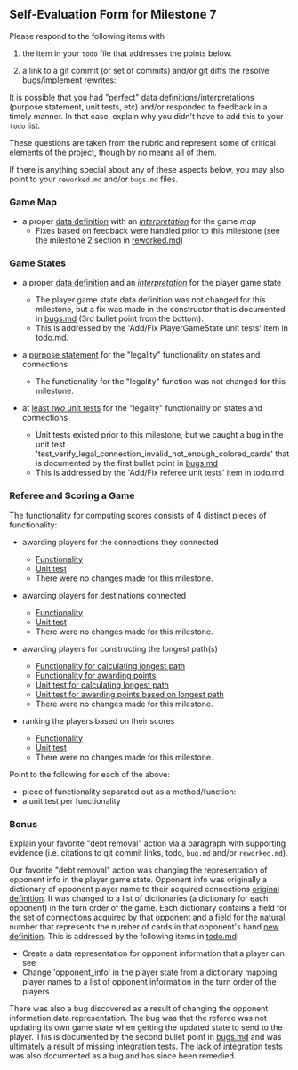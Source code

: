 ## Self-Evaluation Form for Milestone 7

Please respond to the following items with

1. the item in your `todo` file that addresses the points below.

2. a link to a git commit (or set of commits) and/or git diffs the resolve
   bugs/implement rewrites: 

It is possible that you had "perfect" data definitions/interpretations
(purpose statement, unit tests, etc) and/or responded to feedback in a
timely manner. In that case, explain why you didn't have to add this
to your `todo` list.

These questions are taken from the rubric and represent some of 
critical elements of the project, though by no means all of them.

If there is anything special about any of these aspects below, you may also point to your `reworked.md` and/or `bugs.md` files. 

### Game Map 

- a proper [data definition](https://github.ccs.neu.edu/CS4500-F21/lassen/blob/44143b0a1e2b5365d927ea11d7c7928fc8505ffa/Trains/Common/map.py#L202) with an [_interpretation_](https://github.ccs.neu.edu/CS4500-F21/lassen/blob/44143b0a1e2b5365d927ea11d7c7928fc8505ffa/Trains/Common/map.py#L204-L207) for the game _map_
   - Fixes based on feedback were handled prior to this milestone (see the milestone 2 section in [reworked.md](https://github.ccs.neu.edu/CS4500-F21/lassen/blob/44143b0a1e2b5365d927ea11d7c7928fc8505ffa/7/reworked.md))

### Game States 

- a proper [data definition](https://github.ccs.neu.edu/CS4500-F21/lassen/blob/44143b0a1e2b5365d927ea11d7c7928fc8505ffa/Trains/Common/player_game_state.py#L8) and an [_interpretation_](https://github.ccs.neu.edu/CS4500-F21/lassen/blob/44143b0a1e2b5365d927ea11d7c7928fc8505ffa/Trains/Common/player_game_state.py#L10-L13) for the player game state
   - The player game state data definition was not changed for this milestone, but a fix was made in the constructor that is documented in [bugs.md](https://github.ccs.neu.edu/CS4500-F21/lassen/blob/44143b0a1e2b5365d927ea11d7c7928fc8505ffa/7/bugs.md) (3rd bullet point from the bottom).
   - This is addressed by the 'Add/Fix PlayerGameState unit tests' item in todo.md.

- a [purpose statement](https://github.ccs.neu.edu/CS4500-F21/lassen/blob/44143b0a1e2b5365d927ea11d7c7928fc8505ffa/Trains/Admin/referee_game_state.py#L105-L116) for the "legality" functionality on states and connections 
   - The functionality for the "legality" function was not changed for this milestone.

- at [least _two_ unit tests](https://github.ccs.neu.edu/CS4500-F21/lassen/blob/44143b0a1e2b5365d927ea11d7c7928fc8505ffa/Trains/Other/Unit_Tests/referee_game_state_tests.py#L100-L116) for the "legality" functionality on states and connections
   - Unit tests existed prior to this milestone, but we caught a bug in the unit test 'test_verify_legal_connection_invalid_not_enough_colored_cards' that is documented by the first bullet point in [bugs.md](https://github.ccs.neu.edu/CS4500-F21/lassen/blob/44143b0a1e2b5365d927ea11d7c7928fc8505ffa/7/bugs.md)
   - This is addressed by the 'Add/Fix referee unit tests' item in todo.md
 
### Referee and Scoring a Game

The functionality for computing scores consists of 4 distinct pieces of functionality:

  - awarding players for the connections they connected
      - [Functionality](https://github.ccs.neu.edu/CS4500-F21/lassen/blob/44143b0a1e2b5365d927ea11d7c7928fc8505ffa/Trains/Admin/referee.py#L470) 
      - [Unit test](https://github.ccs.neu.edu/CS4500-F21/lassen/blob/44143b0a1e2b5365d927ea11d7c7928fc8505ffa/Trains/Other/Unit_Tests/referee_test.py#L315-L320)
      - There were no changes made for this milestone.

  - awarding players for destinations connected
      - [Functionality](https://github.ccs.neu.edu/CS4500-F21/lassen/blob/44143b0a1e2b5365d927ea11d7c7928fc8505ffa/Trains/Admin/referee.py#L485) 
      - [Unit test](https://github.ccs.neu.edu/CS4500-F21/lassen/blob/44143b0a1e2b5365d927ea11d7c7928fc8505ffa/Trains/Other/Unit_Tests/referee_test.py#L327-L336)
      - There were no changes made for this milestone.

  - awarding players for constructing the longest path(s)
      - [Functionality for calculating longest path](https://github.ccs.neu.edu/CS4500-F21/lassen/blob/44143b0a1e2b5365d927ea11d7c7928fc8505ffa/Trains/Admin/referee.py#L388) 
      - [Functionality for awarding points](https://github.ccs.neu.edu/CS4500-F21/lassen/blob/44143b0a1e2b5365d927ea11d7c7928fc8505ffa/Trains/Admin/referee.py#L524-L525) 
      - [Unit test for calculating longest path](https://github.ccs.neu.edu/CS4500-F21/lassen/blob/44143b0a1e2b5365d927ea11d7c7928fc8505ffa/Trains/Other/Unit_Tests/referee_test.py#L402-L404) 
      - [Unit test for awarding points based on longest path](https://github.ccs.neu.edu/CS4500-F21/lassen/blob/44143b0a1e2b5365d927ea11d7c7928fc8505ffa/Trains/Other/Unit_Tests/referee_test.py#L353-L362)
      - There were no changes made for this milestone.

  - ranking the players based on their scores 
      - [Functionality](https://github.ccs.neu.edu/CS4500-F21/lassen/blob/44143b0a1e2b5365d927ea11d7c7928fc8505ffa/Trains/Admin/referee.py#L445)
      - [Unit test](https://github.ccs.neu.edu/CS4500-F21/lassen/blob/44143b0a1e2b5365d927ea11d7c7928fc8505ffa/Trains/Other/Unit_Tests/referee_test.py#L375-L386)
      - There were no changes made for this milestone.

Point to the following for each of the above: 

  - piece of functionality separated out as a method/function:
  - a unit test per functionality

### Bonus

Explain your favorite "debt removal" action via a paragraph with
supporting evidence (i.e. citations to git commit links, todo, `bug.md`
and/or `reworked.md`).

Our favorite "debt removal" action was changing the representation of opponent info in the player game state. Opponent info was originally a dictionary of opponent player name to their acquired connections [original definition](https://github.ccs.neu.edu/CS4500-F21/boise/blob/44143b0a1e2b5365d927ea11d7c7928fc8505ffa/Trains/Common/player_game_state.py#L60-L61).  It was changed to a list of dictionaries (a dictionary for each opponent) in the turn order of the game.  Each dictionary contains a field for the set of connections acquired by that opponent and a field for the natural number that represents the number of cards in that opponent's hand [new definition](https://github.ccs.neu.edu/CS4500-F21/lassen/blob/44143b0a1e2b5365d927ea11d7c7928fc8505ffa/Trains/Common/player_game_state.py#L56-L61).  This is addressed by the following items in [todo.md](https://github.ccs.neu.edu/CS4500-F21/lassen/blob/44143b0a1e2b5365d927ea11d7c7928fc8505ffa/7/todo.md): 
   - Create a data representation for opponent information that a player can see
   - Change 'opponent_info' in the player state from a dictionary mapping player names to a list of opponent information in the turn order of the players  

There was also a bug discovered as a result of changing the opponent information data representation.  The bug was that the referee was not updating its own game state when getting the updated state to send to the player.  This is documented by the second bullet point in [bugs.md](https://github.ccs.neu.edu/CS4500-F21/lassen/blob/44143b0a1e2b5365d927ea11d7c7928fc8505ffa/7/bugs.md) and was ultimately a result of missing integration tests.  The lack of integration tests was also documented as a bug and has since been remedied.

